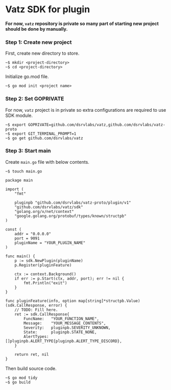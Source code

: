 # Vatz SDK for plugin

**For now, `vatz` repository is private so many part of starting new project should be done by manually.**

### Step 1: Create new project

First, create new directory to store.

```
~$ mkdir <project-directory>
~$ cd <project-directory>
```

Initialize go.mod file.

```
~$ go mod init <project name>
```

### Step 2: Set GOPRIVATE

For now, `vatz` project is in private so extra configurations are required to use SDK module.

```
~$ export GOPRIVATE=github.com/dsrvlabs/vatz,github.com/dsrvlabs/vatz-proto
~$ export GIT_TERMINAL_PROMPT=1
~$ go get github.com/dsrvlabs/vatz
```

### Step 3: Start main

Create `main.go` file with below contents.

```
~$ touch main.go
```

```
package main

import (
	"fmt"

	pluginpb "github.com/dsrvlabs/vatz-proto/plugin/v1"
	"github.com/dsrvlabs/vatz/sdk"
	"golang.org/x/net/context"
	"google.golang.org/protobuf/types/known/structpb"
)

const (
	addr = "0.0.0.0"
	port = 9091
	pluginName = "YOUR_PLUGIN_NAME"
)

func main() {
	p := sdk.NewPlugin(pluginName)
	p.Register(pluginFeature)

	ctx := context.Background()
	if err := p.Start(ctx, addr, port); err != nil {
		fmt.Println("exit")
	}
}

func pluginFeature(info, option map[string]*structpb.Value) (sdk.CallResponse, error) {
	// TODO: Fill here.
	ret := sdk.CallResponse{
		FuncName:	"YOUR_FUNCTION_NAME",
		Message:	"YOUR_MESSAGE_CONTENTS",
		Severity:	pluginpb.SEVERITY_UNKNOWN,
		State:		pluginpb.STATE_NONE,
		AlertTypes:	[]pluginpb.ALERT_TYPE{pluginpb.ALERT_TYPE_DISCORD},
	}

	return ret, nil
}
```

Then build source code.

```
~$ go mod tidy
~$ go build
```
